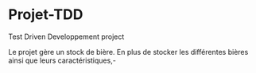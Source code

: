 # Projet-TDD
Test Driven Developpement project

Le projet gère un stock de bière.
En plus de stocker les différentes bières ainsi que leurs caractéristiques,-


